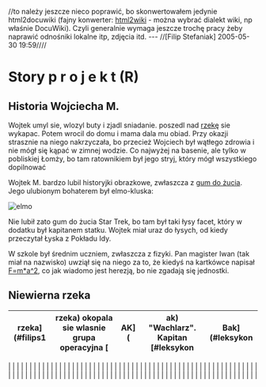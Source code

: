 //to należy jeszcze nieco poprawić, bo skonwertowałem jedynie html2docuwiki (fajny konwerter: [html2wiki](http://diberri.dyndns.org/html2wiki.html) - można wybrać dialekt wiki, np właśnie DocuWiki). Czyli generalnie wymaga jeszcze trochę pracy żeby naprawić odnośniki lokalne itp, zdjęcia itd.  --- //[Filip Stefaniak] 2005-05-30 19:59////

# Story p r o j e k t (R)

## Historia Wojciecha M.

Wojtek umyl sie, wlozyl buty i zjadl sniadanie. poszedl nad [rzekę](#niewierna_rzeka) sie wykapac. Potem wrocil do domu i mama dala mu obiad. Przy okazji strasznie na niego nakrzyczała, bo przecież Wojciech był wątłego zdrowia i nie mógł się kąpać w zimnej wodzie. Co najwyżej na basenie, ale tylko w pobliskiej Łomży, bo tam ratownikiem był jego stryj, który mógł wszystkiego dopilnować

Wojtek M. bardzo lubil historyjki obrazkowe, zwłaszcza z [gum do żucia](#guma_a_niewlasciwy_wzor). Jego ulubionym bohaterem był elmo-kluska:

![elmo](http://www.infinit.com.pl/~filips/rozne/elmo2.gif)

Nie lubił zato gum do żucia Star Trek, bo tam był taki łysy facet, który w dodatku był kapitanem statku. Wojtek miał uraz do łysych, od kiedy przeczytał Łyska z Pokładu Idy.

W szkole był średnim uczniem, zwłaszcza z fizyki. Pan magister Iwan (tak miał na nazwisko) uwziął się na niego za to, że kiedyś na kartkówce napisał [F=m*a^2](#guma_a_niewlasciwy_wzor), co jak wiadomo jest herezją, bo nie zgadają się jednostki.

## Niewierna rzeka

|   rzeka](#filips1   |   rzeka) okopala sie wlasnie grupa operacyjna [   |   AK](   |   ak) "Wachlarz". Kapitan [#leksykon   |   Bak](#leksykon   |
| ------------------- | ------------------------------------------------- | -------- | -------------------------------------- | ------------------ |
|
|
|
|
|
|
|
|
|
|
|
|
|
|
|
|
|
|
|
|
|
|
|
|
|
|
|
|
|
|
|
|
|
|
|
|
|
|
|
|
|
|
|
|
|
|
|
|
|
|
|
|
|
|
|
|
|
|
|
|
|
|
|
|
|
|
|
|
|
|
|
|
|
|
|
|
|
|
|
|
|
|
|
|
|
|
|
|
|
|
|
|
|
|
|
|
|
|
|
|
|
|
|
|
|
|
|
|
|
|
|
|
|
|
|
|
|
|
